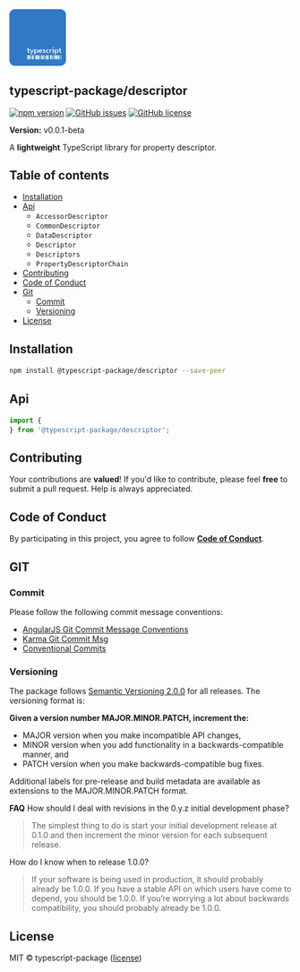 
<a href="https://www.typescriptlang.org/">
  <img
    src="https://raw.githubusercontent.com/typescript-package/core/refs/heads/main/ts-package-barcode-logo-512.png"
    width="20%"
    title="@typescript-package/descriptor"
  />
</a>

## typescript-package/descriptor

<!-- npm badge -->
[![npm version][typescript-package-npm-badge-svg]][typescript-package-npm-badge]
[![GitHub issues][typescript-package-badge-issues]][typescript-package-issues]
[![GitHub license][typescript-package-badge-license]][typescript-package-license]

**Version:** v0.0.1-beta

A **lightweight** TypeScript library for property descriptor.

## Table of contents

- [Installation](#installation)
- [Api](#api)
  - `AccessorDescriptor`
  - `CommonDescriptor`
  - `DataDescriptor`
  - `Descriptor`
  - `Descriptors`
  - `PropertyDescriptorChain`
- [Contributing](#contributing)
- [Code of Conduct](code-of-conduct)
- [Git](#git)
  - [Commit](#commit)
  - [Versioning](#versioning)
- [License](#license)

## Installation

```bash
npm install @typescript-package/descriptor --save-peer
```

## Api

```typescript
import {
} from '@typescript-package/descriptor';
```

## Contributing

Your contributions are **valued**! If you'd like to contribute, please feel **free** to submit a pull request. Help is always appreciated.

## Code of Conduct

By participating in this project, you agree to follow **[Code of Conduct](https://www.contributor-covenant.org/version/2/1/code_of_conduct/)**.

## GIT

### Commit

Please follow the following commit message conventions:

- [AngularJS Git Commit Message Conventions][git-commit-angular]
- [Karma Git Commit Msg][git-commit-karma]
- [Conventional Commits][git-commit-conventional]

### Versioning

The package follows [Semantic Versioning 2.0.0][git-semver] for all releases. The versioning format is:

**Given a version number MAJOR.MINOR.PATCH, increment the:**

- MAJOR version when you make incompatible API changes,
- MINOR version when you add functionality in a backwards-compatible manner, and
- PATCH version when you make backwards-compatible bug fixes.

Additional labels for pre-release and build metadata are available as extensions to the MAJOR.MINOR.PATCH format.

**FAQ**
How should I deal with revisions in the 0.y.z initial development phase?

> The simplest thing to do is start your initial development release at 0.1.0 and then increment the minor version for each subsequent release.

How do I know when to release 1.0.0?

> If your software is being used in production, it should probably already be 1.0.0. If you have a stable API on which users have come to depend, you should be 1.0.0. If you’re worrying a lot about backwards compatibility, you should probably already be 1.0.0.

## License

MIT © typescript-package ([license][typescript-package-license])

<!-- This package: typescript-package  -->
  <!-- GitHub: badges -->
  [typescript-package-badge-issues]: https://img.shields.io/github/issues/typescript-package/descriptor
  [isscript-package-badge-forks]: https://img.shields.io/github/forks/typescript-package/descriptor
  [typescript-package-badge-stars]: https://img.shields.io/github/stars/typescript-package/descriptor
  [typescript-package-badge-license]: https://img.shields.io/github/license/typescript-package/descriptor
  <!-- GitHub: badges links -->
  [typescript-package-issues]: https://github.com/typescript-package/descriptor/issues
  [typescript-package-forks]: https://github.com/typescript-package/descriptor/network
  [typescript-package-license]: https://github.com/typescript-package/descriptor/blob/master/LICENSE
  [typescript-package-stars]: https://github.com/typescript-package/descriptor/stargazers
<!-- This package -->

<!-- Package: typescript-package -->
  <!-- npm -->
  [typescript-package-npm-badge-svg]: https://badge.fury.io/js/@typescript-package%2Fdescriptor.svg
  [typescript-package-npm-badge]: https://badge.fury.io/js/@typescript-package%2Fdescriptor

<!-- GIT -->
[git-semver]: http://semver.org/

<!-- GIT: commit -->
[git-commit-angular]: https://gist.github.com/stephenparish/9941e89d80e2bc58a153
[git-commit-karma]: http://karma-runner.github.io/0.10/dev/git-commit-msg.html
[git-commit-conventional]: https://www.conventionalcommits.org/en/v1.0.0/
